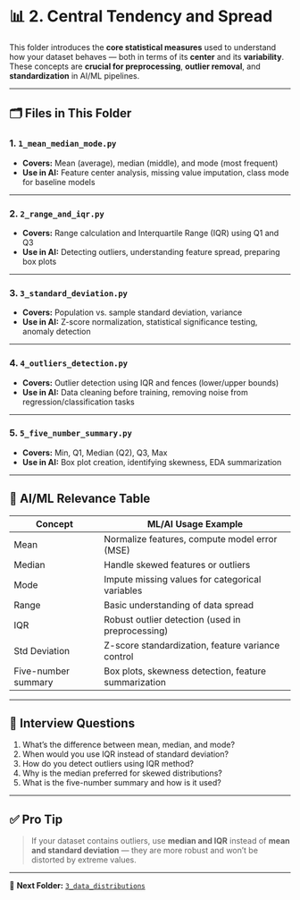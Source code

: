 # 📊 2. Central Tendency and Spread

This folder introduces the **core statistical measures** used to understand how your dataset behaves — both in terms of its **center** and its **variability**. These concepts are **crucial for preprocessing**, **outlier removal**, and **standardization** in AI/ML pipelines.

---

## 🗂️ Files in This Folder

### 1. `1_mean_median_mode.py`
- **Covers:** Mean (average), median (middle), and mode (most frequent)
- **Use in AI:** Feature center analysis, missing value imputation, class mode for baseline models

---

### 2. `2_range_and_iqr.py`
- **Covers:** Range calculation and Interquartile Range (IQR) using Q1 and Q3
- **Use in AI:** Detecting outliers, understanding feature spread, preparing box plots

---

### 3. `3_standard_deviation.py`
- **Covers:** Population vs. sample standard deviation, variance
- **Use in AI:** Z-score normalization, statistical significance testing, anomaly detection

---

### 4. `4_outliers_detection.py`
- **Covers:** Outlier detection using IQR and fences (lower/upper bounds)
- **Use in AI:** Data cleaning before training, removing noise from regression/classification tasks

---

### 5. `5_five_number_summary.py`
- **Covers:** Min, Q1, Median (Q2), Q3, Max
- **Use in AI:** Box plot creation, identifying skewness, EDA summarization

---

## 🧠 AI/ML Relevance Table

| Concept               | ML/AI Usage Example                                      |
|-----------------------|-----------------------------------------------------------|
| Mean                  | Normalize features, compute model error (MSE)            |
| Median                | Handle skewed features or outliers                       |
| Mode                  | Impute missing values for categorical variables          |
| Range                 | Basic understanding of data spread                       |
| IQR                   | Robust outlier detection (used in preprocessing)         |
| Std Deviation         | Z-score standardization, feature variance control        |
| Five-number summary   | Box plots, skewness detection, feature summarization     |

---

## 💬 Interview Questions

1. What’s the difference between mean, median, and mode?
2. When would you use IQR instead of standard deviation?
3. How do you detect outliers using IQR method?
4. Why is the median preferred for skewed distributions?
5. What is the five-number summary and how is it used?

---

## ✅ Pro Tip

> If your dataset contains outliers, use **median and IQR** instead of **mean and standard deviation** — they are more robust and won’t be distorted by extreme values.

---

📁 **Next Folder:** [`3_data_distributions`](../3_data_distributions/)
